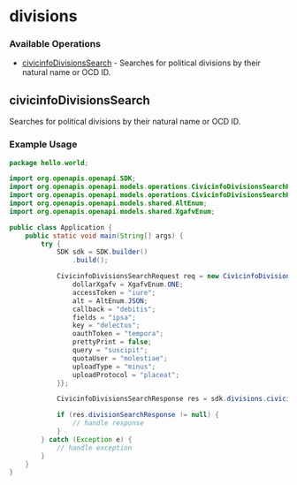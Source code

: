 # divisions

### Available Operations

* [civicinfoDivisionsSearch](#civicinfodivisionssearch) - Searches for political divisions by their natural name or OCD ID.

## civicinfoDivisionsSearch

Searches for political divisions by their natural name or OCD ID.

### Example Usage

```java
package hello.world;

import org.openapis.openapi.SDK;
import org.openapis.openapi.models.operations.CivicinfoDivisionsSearchRequest;
import org.openapis.openapi.models.operations.CivicinfoDivisionsSearchResponse;
import org.openapis.openapi.models.shared.AltEnum;
import org.openapis.openapi.models.shared.XgafvEnum;

public class Application {
    public static void main(String[] args) {
        try {
            SDK sdk = SDK.builder()
                .build();

            CivicinfoDivisionsSearchRequest req = new CivicinfoDivisionsSearchRequest() {{
                dollarXgafv = XgafvEnum.ONE;
                accessToken = "iure";
                alt = AltEnum.JSON;
                callback = "debitis";
                fields = "ipsa";
                key = "delectus";
                oauthToken = "tempora";
                prettyPrint = false;
                query = "suscipit";
                quotaUser = "molestiae";
                uploadType = "minus";
                uploadProtocol = "placeat";
            }};            

            CivicinfoDivisionsSearchResponse res = sdk.divisions.civicinfoDivisionsSearch(req);

            if (res.divisionSearchResponse != null) {
                // handle response
            }
        } catch (Exception e) {
            // handle exception
        }
    }
}
```

